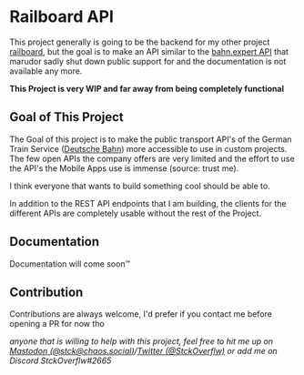 # Railboard API

This project generally is going to be the backend for my other project [railboard](https://github.com/StckOverflw/railboard), but the goal is to make an API
similar to the [bahn.expert API](https://github.com/marudor/bahn.expert) that marudor sadly shut down public support for and the documentation is not available any more.

**This Project is very WIP and far away from being completely functional**

## Goal of This Project

The Goal of this project is to make the public transport API's of the German Train Service ([Deutsche Bahn](https://www.deutschebahn.com/)) more accessible
to use in custom projects. The few open APIs the company offers are very limited and the effort to use the API's the Mobile Apps use is immense (source: trust me).

I think everyone that wants to build something cool should be able to. 

In addition to the REST API endpoints that I am building, the clients for the different APIs are completely usable without the rest of the Project.

## Documentation

Documentation will come soon™

## Contribution 

Contributions are always welcome, I'd prefer if you contact me before opening a PR for now tho

_anyone that is willing to help with this project, feel free to hit me up on [Mastodon (@stck@chaos.social)](https://chaos.social)/[Twitter (@StckOverflw)](https://twitter.com/StckOverflw) 
or add me on Discord StckOverflw#2665_
